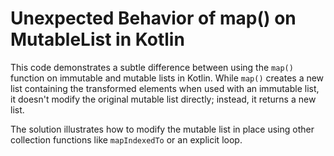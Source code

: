 # Unexpected Behavior of map() on MutableList in Kotlin

This code demonstrates a subtle difference between using the `map()` function on immutable and mutable lists in Kotlin.  While `map()` creates a new list containing the transformed elements when used with an immutable list, it doesn't modify the original mutable list directly; instead, it returns a new list.

The solution illustrates how to modify the mutable list in place using other collection functions like `mapIndexedTo` or an explicit loop.